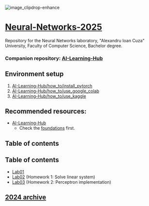 ![image_clipdrop-enhance](https://github.com/Tensor-Reloaded/Advanced-Topics-in-Neural-Networks-Template-2023/assets/8055539/5965f7aa-34ad-4899-b2af-be3cc084cb96)

# [Neural-Networks-2025](https://sites.google.com/view/rbenchea/neural-networks)

Repository for the Neural Networks laboratory, "Alexandru Ioan Cuza" University, Faculty of Computer Science, Bachelor degree.


### Companion repository: [AI-Learning-Hub](https://github.com/Tensor-Reloaded/AI-Learning-Hub)


## Environment setup

1. [AI-Learning-Hub/how_to/install_pytorch](https://github.com/Tensor-Reloaded/AI-Learning-Hub/blob/main/how_to/install_pytorch.md)
2. [AI-Learning-Hub/how_to/use_google_colab](https://github.com/Tensor-Reloaded/AI-Learning-Hub/blob/main/how_to/use_google_colab.md)
3. [AI-Learning-Hub/how_to/use_kaggle](https://github.com/Tensor-Reloaded/AI-Learning-Hub/blob/main/how_to/use_kaggle.md)


## Recommended resources:

* [AI-Learning-Hub](https://github.com/Tensor-Reloaded/AI-Learning-Hub/)
  * Check the [foundations](https://github.com/Tensor-Reloaded/AI-Learning-Hub/tree/main/foundations) first.


## Table of contents

## Table of contents

* [Lab01](./Lab01)
* [Lab02](./Lab02) (Homework 1: Solve linear system)
* [Lab03](./Lab03) (Homework 2: Perceptron implementation)


## [2024 archive](https://github.com/Tensor-Reloaded/Neural-Networks-Template-2024)

